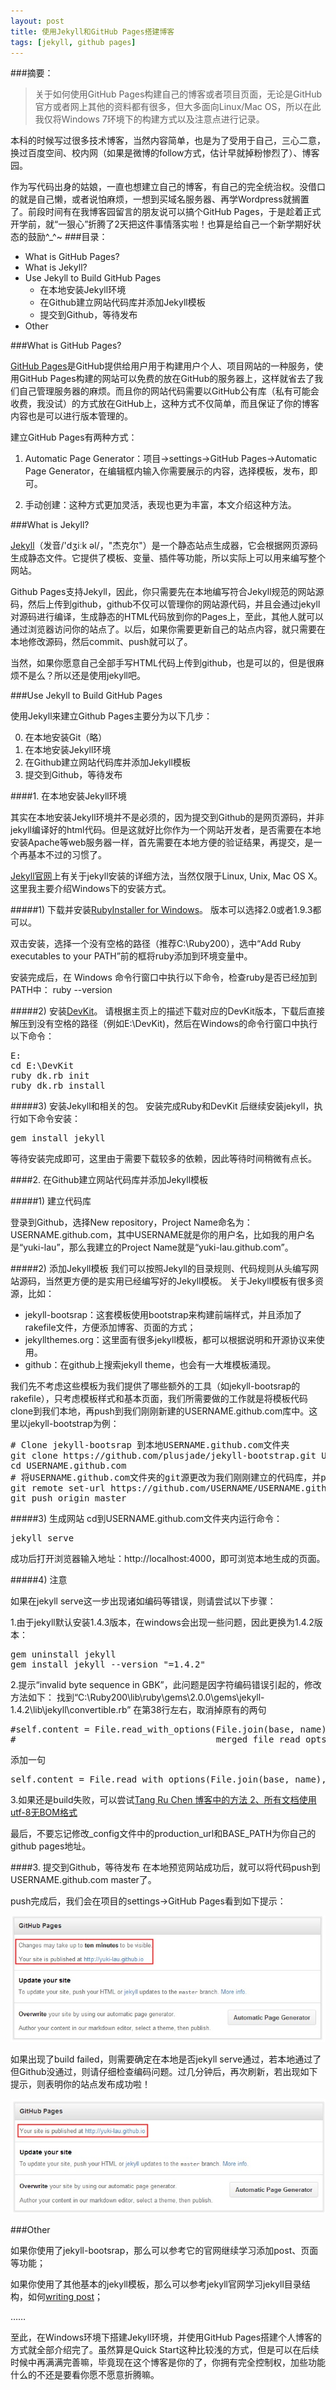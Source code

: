 ```yaml
---
layout: post
title: 使用Jekyll和GitHub Pages搭建博客
tags: [jekyll, github pages]
---
```


###摘要：

> 关于如何使用GitHub Pages构建自己的博客或者项目页面，无论是GitHub官方或者网上其他的资料都有很多，但大多面向Linux/Mac OS，所以在此我仅将Windows 7环境下的构建方式以及注意点进行记录。

本科的时候写过很多技术博客，当然内容简单，也是为了受用于自己，三心二意，换过百度空间、校内网（如果是微博的follow方式，估计早就掉粉惨烈了）、博客园。

作为写代码出身的姑娘，一直也想建立自己的博客，有自己的完全统治权。没借口的就是自己懒，或者说怕麻烦，一想到买域名服务器、再学Wordpress就搁置了。前段时间有在我博客园留言的朋友说可以搞个GitHub Pages，于是趁着正式开学前，就“一狠心”折腾了2天把这件事情落实啦！也算是给自己一个新学期好状态的鼓励^_^~
###目录：

* What is GitHub Pages?
* What is Jekyll?
* Use Jekyll to Build GitHub Pages
	* 在本地安装Jekyll环境
	* 在Github建立网站代码库并添加Jekyll模板
	* 提交到Github，等待发布
* Other

###What is GitHub Pages?

<a href="http://pages.github.com/" target="_blank">GitHub Pages</a>是GitHub提供给用户用于构建用户个人、项目网站的一种服务，使用GitHub Pages构建的网站可以免费的放在GitHub的服务器上，这样就省去了我们自己管理服务器的麻烦。而且你的网站代码需要以GitHub公有库（私有可能会收费，我没试）的方式放在GitHub上，这种方式不仅简单，而且保证了你的博客内容也是可以进行版本管理的。

建立GitHub Pages有两种方式：

1. Automatic Page Generator：项目->settings->GitHub Pages->Automatic Page Generator，在编辑框内输入你需要展示的内容，选择模板，发布，即可。

2. 手动创建：这种方式更加灵活，表现也更为丰富，本文介绍这种方法。

###What is Jekyll?

<a href="http://jekyllrb.com/" target="_blank">Jekyll</a>（发音/'dʒiːk əl/，"杰克尔"）是一个静态站点生成器，它会根据网页源码生成静态文件。它提供了模板、变量、插件等功能，所以实际上可以用来编写整个网站。

Github Pages支持Jekyll，因此，你只需要先在本地编写符合Jekyll规范的网站源码，然后上传到github，github不仅可以管理你的网站源代码，并且会通过jekyll对源码进行编译，生成静态的HTML代码放到你的Pages上，至此，其他人就可以通过浏览器访问你的站点了。以后，如果你需要更新自己的站点内容，就只需要在本地修改源码，然后commit、push就可以了。

当然，如果你愿意自己全部手写HTML代码上传到github，也是可以的，但是很麻烦不是么？所以还是使用jekyll吧。

###Use Jekyll to Build GitHub Pages

使用Jekyll来建立Github Pages主要分为以下几步：

0. 在本地安装Git（略）
1. 在本地安装Jekyll环境
2. 在Github建立网站代码库并添加Jekyll模板
3. 提交到Github，等待发布

####1. 在本地安装Jekyll环境

其实在本地安装Jekyll环境并不是必须的，因为提交到Github的是网页源码，并非jekyll编译好的html代码。但是这就好比你作为一个网站开发者，是否需要在本地安装Apache等web服务器一样，首先需要在本地方便的验证结果，再提交，是一个再基本不过的习惯了。

<a href="http://jekyllrb.com/docs/installation/" target="_blank">Jekyll官网</a>上有关于jekyll安装的详细方法，当然仅限于Linux, Unix, Mac OS X。这里我主要介绍Windows下的安装方式。

#####1) 下载并安装<a href="http://rubyinstaller.org/downloads/" target="_blank">RubyInstaller for Windows</a>。
版本可以选择2.0或者1.9.3都可以。

双击安装，选择一个没有空格的路径（推荐C:\Ruby200），选中“Add Ruby executables to your PATH”前的框将ruby添加到环境变量中。

安装完成后，在 Windows 命令行窗口中执行以下命令，检查ruby是否已经加到PATH中： ruby --version

#####2) 安装<a href="http://rubyinstaller.org/downloads/" target="_blank">DevKit</a>。
请根据主页上的描述下载对应的DevKit版本，下载后直接解压到没有空格的路径（例如E:\DevKit)，然后在Windows的命令行窗口中执行以下命令：

<pre>
E: 
cd E:\DevKit 
ruby dk.rb init 
ruby dk.rb install
</pre>
#####3) 安装Jekyll和相关的包。
安装完成Ruby和DevKit 后继续安装jekyll，执行如下命令安装：

<pre>
gem install jekyll
</pre>
等待安装完成即可，这里由于需要下载较多的依赖，因此等待时间稍微有点长。

####2. 在Github建立网站代码库并添加Jekyll模板

#####1) 建立代码库

登录到Github，选择New repository，Project Name命名为：USERNAME.github.com，其中USERNAME就是你的用户名，比如我的用户名是“yuki-lau”，那么我建立的Project Name就是“yuki-lau.github.com”。

#####2) 添加Jekyll模板
我们可以按照Jekyll的目录规则、代码规则从头编写网站源码，当然更方便的是实用已经编写好的Jekyll模板。
关于Jekyll模板有很多资源，比如：

* jekyll-bootsrap：这套模板使用bootstrap来构建前端样式，并且添加了rakefile文件，方便添加博客、页面的方式；
* jekyllthemes.org：这里面有很多jekyll模板，都可以根据说明和开源协议来使用。
* github：在github上搜索jekyll theme，也会有一大堆模板涌现。

我们先不考虑这些模板为我们提供了哪些额外的工具（如jekyll-bootsrap的rakefile），只考虑模板样式和基本页面，我们所需要做的工作就是将模板代码clone到我们本地，再push到我们刚刚新建的USERNAME.github.com库中。这里以jekyll-bootstrap为例：

<pre>
# Clone jekyll-bootsrap 到本地USERNAME.github.com文件夹
git clone https://github.com/plusjade/jekyll-bootstrap.git USERNAME.github.com 
cd USERNAME.github.com
# 将USERNAME.github.com文件夹的git源更改为我们刚刚建立的代码库，并push jekyll模板代码
git remote set-url https://github.com/USERNAME/USERNAME.github.com.git
git push origin master
</pre>

#####3) 生成网站
cd到USERNAME.github.com文件夹内运行命令：

<pre>
jekyll serve
</pre>
成功后打开浏览器输入地址：http://localhost:4000，即可浏览本地生成的页面。

#####4) 注意

如果在jekyll serve这一步出现诸如编码等错误，则请尝试以下步骤：

1.由于jekyll默认安装1.4.3版本，在windows会出现一些问题，因此更换为1.4.2版本：

<pre>
gem uninstall jekyll
gem install jekyll --version "=1.4.2"
</pre>

2.提示“invalid byte sequence in GBK”，此问题是因字符编码错误引起的，修改方法如下：
找到“C:\Ruby200\lib\ruby\gems\2.0.0\gems\jekyll-1.4.2\lib\jekyll\convertible.rb”
在第38行左右，取消掉原有的两句

<pre>
#self.content = File.read_with_options(File.join(base, name),  
#                                      merged_file_read_opts(opts))  
</pre>
添加一句

<pre>
self.content = File.read_with_options(File.join(base, name),:encoding=>"utf-8")
</pre>

3.如果还是build失败，可以尝试<a href="#" target="_blank">Tang Ru Chen 博客中的方法 2、所有文档使用utf-8无BOM格式</a>

最后，不要忘记修改_config文件中的production_url和BASE_PATH为你自己的github pages地址。

####3. 提交到Github，等待发布
在本地预览网站成功后，就可以将代码push到USERNAME.github.com master了。

push完成后，我们会在项目的settings->GitHub Pages看到如下提示：

<img src="/images/use-jekyll-and-github-pages-to-build-your-blog-site-under-windows-1.jpg" />

如果出现了build failed，则需要确定在本地是否jekyll serve通过，若本地通过了但Github没通过，则请仔细检查编码问题。过几分钟后，再次刷新，若出现如下提示，则表明你的站点发布成功啦！

<img src="/images/use-jekyll-and-github-pages-to-build-your-blog-site-under-windows-2.jpg" />

###Other

如果你使用了jekyll-bootsrap，那么可以参考它的官网继续学习添加post、页面等功能；

如果你使用了其他基本的jekyll模板，那么可以参考jekyll官网学习jekyll目录结构，如何<a href="http://jekyllrb.com/docs/posts/" target="_blank">writing post</a>；

……

至此，在Windows环境下搭建Jekyll环境，并使用GitHub Pages搭建个人博客的方式就全部介绍完了。虽然算是Quick Start这种比较浅的方式，但是可以在后续时候中再满满完善嘛，毕竟现在这个博客是你的了，你拥有完全控制权，加些功能什么的不还是要看你愿不愿意折腾嘛。

